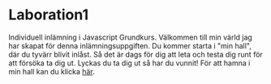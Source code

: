 # Laboration1

Individuell inlämning i Javascript Grundkurs. 
Välkommen till min värld jag har skapat för denna inlämningsuppgiften. Du kommer starta i "min hall", där du tyvärr blivit inlåst. Så det är dags för dig att leta och testa dig runt för att försöka ta dig ut. Lyckas du ta dig ut så har du vunnit!
För att hamna i min hall kan du klicka [här](https://amandastahlberg.github.io/Laboration1/).
